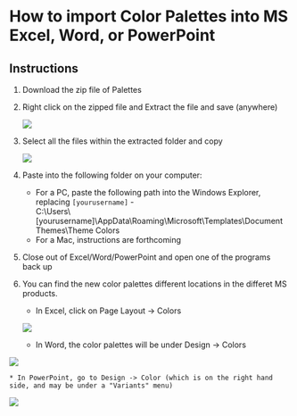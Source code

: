 # How to import Color Palettes into MS Excel, Word, or PowerPoint
## Instructions
1. Download the zip file of Palettes
2. Right click on the zipped file and Extract the file and save (anywhere)

    ![](https://user-images.githubusercontent.com/8933069/35888795-09bfb228-0b67-11e8-8395-c78317183087.png)
     
3. Select all the files within the extracted folder and copy

   ![](https://user-images.githubusercontent.com/5234106/35936540-8449373a-0c11-11e8-8486-e49ea1294fbb.png)
   
4.	Paste into the following folder on your computer:  
    * For a PC, paste the following path into the Windows Explorer, replacing `[yourusername]` -  
    C:\Users\\[yourusername]\AppData\Roaming\Microsoft\Templates\Document Themes\Theme Colors
    * For a Mac, instructions are forthcoming
5. Close out of Excel/Word/PowerPoint and open one of the programs back up
6.	You can find the new color palettes different locations in the differet MS products.
    * In Excel, click on Page Layout -> Colors
  
    ![](https://user-images.githubusercontent.com/5234106/35936387-214394a0-0c11-11e8-9ec7-32be50bb9181.png)
   
    * In Word, the color palettes will be under Design -> Colors 
  
   ![](https://user-images.githubusercontent.com/5234106/35936654-de82b56e-0c11-11e8-9f0f-fb9cdeceecfa.png)
  
    * In PowerPoint, go to Design -> Color (which is on the right hand side, and may be under a "Variants" menu)
  
   ![](https://user-images.githubusercontent.com/5234106/35936935-bc66ec60-0c12-11e8-9a43-9f8a0e06a70b.png)

